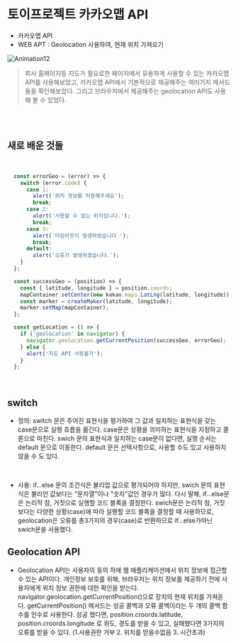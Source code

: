 # 토이프로젝트 카카오맵 API 
- 카카오맵 API <br/>
- WEB APT : Geolocation 사용하여, 현재 위치 가져오기

![Animation12](https://user-images.githubusercontent.com/127499117/235601494-963880eb-ad1e-45e0-8ee9-57bc15c33d8c.gif)

>회사 홈페이지등 지도가 필요로한 페이지에서 유용하게 사용할 수 있는 카카오맵 API를 사용해보았고, 카카오맵 API에서 기본적으로 제공해주는 여러가지 메서드들을 확인해보았다. 그리고 브라우저에서 제공해주는 geolocation API도 사용해 볼 수 있었다.

<br/>
<br/>

## 새로 배운 것들

 <br/>

```js
  const errorGeo = (error) => {
    switch (error.code) {
      case 1:
        alert('위치 정보를 허용해주세요');
        break;
      case 2:
        alert('사용할 수 없는 위치입니다.');
        break;
      case 3:
        alert('타임아웃이 발생하였습니다 ');
        break;
      default:
        alert('오류가 발생하였습니다.');
    }
  };

  const successGeo = (position) => {
    const { latitude, longitude } = position.coords;
    mapContainer.setCenter(new kakao.maps.LatLng(latitude, longitude));
    const marker = createMaker(latitude, longitude);
    marker.setMap(mapContainer);
  };

  const getLocation = () => {
    if ('geolocation' in navigator) {
      navigator.geolocation.getCurrentPosition(successGeo, errorGeo);
    } else {
      alert('지도 API 사용불가');
    }
  };
```
<br/>

## switch
- 정의: switch 문은 주어진 표현식을 평가하여 그 값과 일치하는 표현식을 갖는 case문으로 실행 흐름을 옮긴다. case문은 상황을 의미하는 표현식을 지정하고 콜론으로 마친다. swich 문의 표현식과 일치하는 case문이 없다면, 실행 순서는 default 문으로 이동한다. default 문은 선택사항으로, 사용할 수도 있고 사용하지 않을 수 도 있다. 

<br/>

- 사용: if...else 문의 조건식은 불리업 값으로 평가되어야 하지만, swich 문의 표현식은 불리언 값보다는 "문자열"이나 "숫자"값인 경우가 많다. 다시 말해, if...else문은 논리적 참, 거짓으로 실행할 코드 블록을 결정한다. swich문은 논리적 참, 거짓 보다는 다양한 상황(case)에 따라 실행할 코드 블록을 결정할 때 사용하므로, geolocation은 오류를 총3가지의 경우(case)로 반환하므로 if...else가아닌 swich문을 사용했다.

## Geolocation API

- Geolocation API는 사용자의 동의 하에 웹 애플리케이션에서 위치 정보에 접근할 수 있는 API이다.  개인정보 보호를 위해, 브라우저는 위치 정보를 제공하기 전에 사용자에게 위치 정보 권한에 대한 확인을 받는다. navigator.geolocation.getCurrentPosition()으로  장치의 현재 위치를 가져온다. getCurrentPosition() 메서드는 성공 콜백과 오류 콜백이라는 두 개의 콜백 함수를 인수로 사용한다. 성공 했다면, position.croords.latitude,  position.croords.longitude 로 위도, 경도를 받을 수 있고, 실패했다면 3가지의 오류를 받을 수 있다. (1.사용권한 거부 2. 위치를 받을수없음 3. 시간초과)

